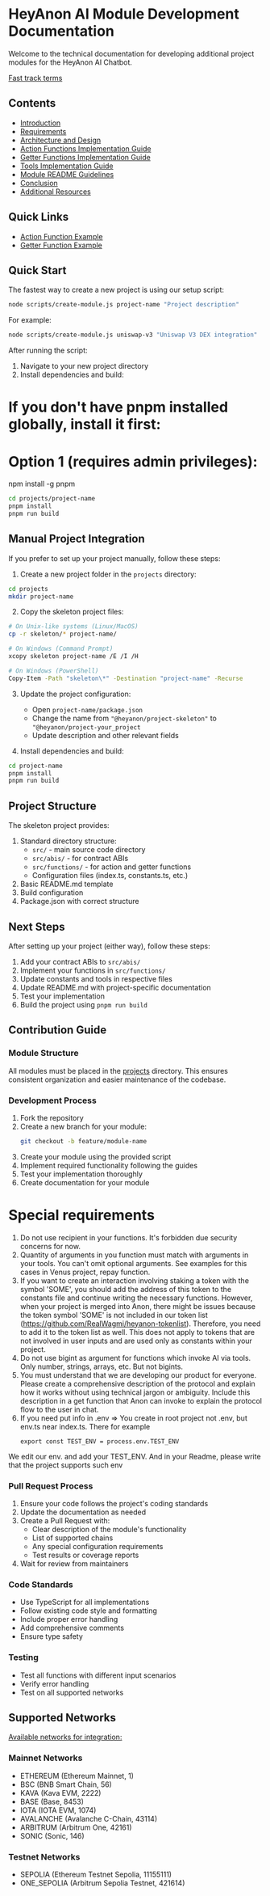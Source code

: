 # HeyAnon AI Module Development Documentation

Welcome to the technical documentation for developing additional project modules for the HeyAnon AI Chatbot.

[Fast track terms](./guides/fast-track-terms.md)

## Contents

- [Introduction](./guides/introduction.md)
- [Requirements](./guides/requirements.md)
- [Architecture and Design](./guides/architecture-and-design.md)
- [Action Functions Implementation Guide](./guides/action-functions.md)
- [Getter Functions Implementation Guide](./guides/getter-functions.md)
- [Tools Implementation Guide](./guides/tools-implementation.md)
- [Module README Guidelines](./guides/module-readme-guidelines.md)
- [Conclusion](./guides/conclusion.md)
- [Additional Resources](./guides/additional-resources.md)

## Quick Links

- [Action Function Example](./guides/action-function-example.md)
- [Getter Function Example](./guides/getter-function-example.md)

## Quick Start

The fastest way to create a new project is using our setup script:

```bash
node scripts/create-module.js project-name "Project description"
```

For example:
```bash
node scripts/create-module.js uniswap-v3 "Uniswap V3 DEX integration"
```

After running the script:
1. Navigate to your new project directory
2. Install dependencies and build:
# If you don't have pnpm installed globally, install it first:
# Option 1 (requires admin privileges):
npm install -g pnpm
```bash
cd projects/project-name
pnpm install
pnpm run build
```

## Manual Project Integration

If you prefer to set up your project manually, follow these steps:

1. Create a new project folder in the `projects` directory:
```bash
cd projects
mkdir project-name
```
2. Copy the skeleton project files:
```bash
# On Unix-like systems (Linux/MacOS)
cp -r skeleton/* project-name/

# On Windows (Command Prompt)
xcopy skeleton project-name /E /I /H

# On Windows (PowerShell)
Copy-Item -Path "skeleton\*" -Destination "project-name" -Recurse
```

3. Update the project configuration:
   - Open `project-name/package.json`
   - Change the name from `"@heyanon/project-skeleton"` to `"@heyanon/project-your_project`
   - Update description and other relevant fields

4. Install dependencies and build:
```bash
cd project-name
pnpm install
pnpm run build
```
## Project Structure

The skeleton project provides:

1. Standard directory structure:
   - `src/` - main source code directory
   - `src/abis/` - for contract ABIs
   - `src/functions/` - for action and getter functions
   - Configuration files (index.ts, constants.ts, etc.)
2. Basic README.md template
3. Build configuration
4. Package.json with correct structure

## Next Steps

After setting up your project (either way), follow these steps:
1. Add your contract ABIs to `src/abis/`
2. Implement your functions in `src/functions/`
3. Update constants and tools in respective files
4. Update README.md with project-specific documentation
5. Test your implementation
6. Build the project using `pnpm run build`

## Contribution Guide

### Module Structure

All modules must be placed in the [projects](./projects) directory. This ensures consistent organization and easier maintenance of the codebase.

### Development Process

1. Fork the repository
2. Create a new branch for your module:
   ```bash
   git checkout -b feature/module-name
   ```
3. Create your module using the provided script
4. Implement required functionality following the guides
5. Test your implementation thoroughly
6. Create documentation for your module
# Special requirements
1. Do not use recipient in your functions. It's forbidden due security concerns for now.
2. Quantity of arguments in you function must match with arguments in your tools. You can't omit optional arguments. See examples for this cases in Venus project, repay function.
3. If you want to create an interaction involving staking a token with the symbol 'SOME', you should add the address of this token to the constants file and continue writing the necessary functions. However, when your project is merged into Anon, there might be issues because the token symbol 'SOME' is not included in our token list (https://github.com/RealWagmi/heyanon-tokenlist). Therefore, you need to add it to the token list as well. This does not apply to tokens that are not involved in user inputs and are used only as constants within your project.
4. Do not use bigint as argument for functions which invoke AI via tools. Only number, strings, arrays, etc. But not bigints.
5. You must understand that we are developing our product for everyone. Please create a comprehensive description of the protocol and explain how it works without using technical jargon or ambiguity. Include this description in a get function that Anon can invoke to explain the protocol flow to the user in chat.
6. If you need put info in .env => You create in root project not .env, but env.ts near index.ts.
There for example
   ```
   export const TEST_ENV = process.env.TEST_ENV
   ```
We edit our env.  and add your TEST_ENV. And in your Readme, please write that the project supports such env 

### Pull Request Process

1. Ensure your code follows the project's coding standards
2. Update the documentation as needed
3. Create a Pull Request with:
   - Clear description of the module's functionality
   - List of supported chains
   - Any special configuration requirements
   - Test results or coverage reports
4. Wait for review from maintainers

### Code Standards

- Use TypeScript for all implementations
- Follow existing code style and formatting
- Include proper error handling
- Add comprehensive comments
- Ensure type safety

### Testing

- Test all functions with different input scenarios
- Verify error handling
- Test on all supported networks

## Supported Networks

[Available networks for integration:](https://github.com/RealWagmi/heyanon-sdk/blob/main/src/blockchain/constants/chains.ts)

### Mainnet Networks

- ETHEREUM (Ethereum Mainnet, 1)
- BSC (BNB Smart Chain, 56)
- KAVA (Kava EVM, 2222)
- BASE (Base, 8453)
- IOTA (IOTA EVM, 1074)
- AVALANCHE (Avalanche C-Chain, 43114)
- ARBITRUM (Arbitrum One, 42161)
- SONIC (Sonic, 146)

### Testnet Networks

- SEPOLIA (Ethereum Testnet Sepolia, 11155111)
- ONE_SEPOLIA (Arbitrum Sepolia Testnet, 421614)


